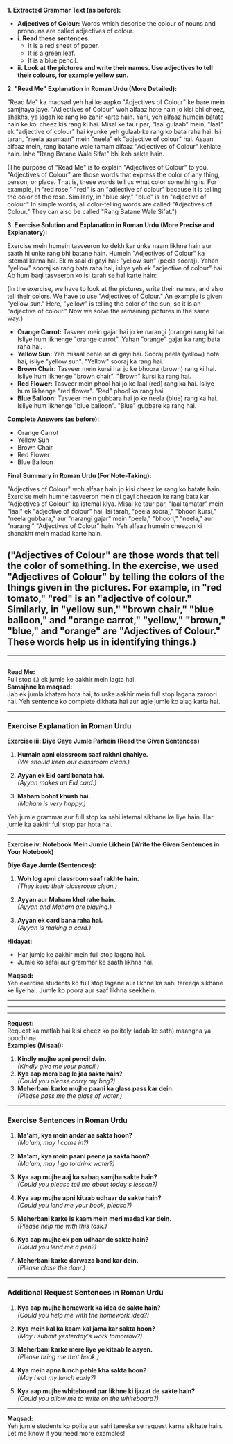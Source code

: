 

**1. Extracted Grammar Text (as before):**

*   **Adjectives of Colour:** Words which describe the colour of nouns and pronouns are called adjectives of colour.
*   **i. Read these sentences.**
    *   It is a red sheet of paper.
    *   It is a green leaf.
    *   It is a blue pencil.
*   **ii. Look at the pictures and write their names. Use adjectives to tell their colours, for example yellow sun.**

**2. "Read Me" Explanation in Roman Urdu (More Detailed):**

"Read Me" ka maqsad yeh hai ke aapko "Adjectives of Colour" ke bare mein samjhaya jaye. "Adjectives of Colour" woh alfaaz hote hain jo kisi bhi cheez, shakhs, ya jagah ke rang ko zahir karte hain. Yani, yeh alfaaz humein batate hain ke koi cheez kis rang ki hai. Misal ke taur par, "laal gulaab" mein, "laal" ek "adjective of colour" hai kyunke yeh gulaab ke rang ko bata raha hai. Isi tarah, "neela aasmaan" mein "neela" ek "adjective of colour" hai. Asaan alfaaz mein, rang batane wale tamam alfaaz "Adjectives of Colour" kehlate hain. Inhe "Rang Batane Wale Sifat" bhi keh sakte hain.

(The purpose of "Read Me" is to explain "Adjectives of Colour" to you. "Adjectives of Colour" are those words that express the color of any thing, person, or place. That is, these words tell us what color something is. For example, in "red rose," "red" is an "adjective of colour" because it is telling the color of the rose. Similarly, in "blue sky," "blue" is an "adjective of colour." In simple words, all color-telling words are called "Adjectives of Colour." They can also be called "Rang Batane Wale Sifat.")

**3. Exercise Solution and Explanation in Roman Urdu (More Precise and Explanatory):**

Exercise mein humein tasveeron ko dekh kar unke naam likhne hain aur saath hi unke rang bhi batane hain. Humein "Adjectives of Colour" ka istemal karna hai. Ek misaal di gayi hai: "yellow sun" (peela sooraj). Yahan "yellow" sooraj ka rang bata raha hai, isliye yeh ek "adjective of colour" hai. Ab hum baqi tasveeron ko isi tarah se hal karte hain:

(In the exercise, we have to look at the pictures, write their names, and also tell their colors. We have to use "Adjectives of Colour." An example is given: "yellow sun." Here, "yellow" is telling the color of the sun, so it is an "adjective of colour." Now we solve the remaining pictures in the same way:)

*   **Orange Carrot:** Tasveer mein gajar hai jo ke narangi (orange) rang ki hai. Isliye hum likhenge "orange carrot". Yahan "orange" gajar ka rang bata raha hai.
*   **Yellow Sun:** Yeh misaal pehle se di gayi hai. Sooraj peela (yellow) hota hai, isliye "yellow sun". "Yellow" sooraj ka rang hai.
*   **Brown Chair:** Tasveer mein kursi hai jo ke bhoora (brown) rang ki hai. Isliye hum likhenge "brown chair". "Brown" kursi ka rang hai.
*   **Red Flower:** Tasveer mein phool hai jo ke laal (red) rang ka hai. Isliye hum likhenge "red flower". "Red" phool ka rang hai.
*   **Blue Balloon:** Tasveer mein gubbara hai jo ke neela (blue) rang ka hai. Isliye hum likhenge "blue balloon". "Blue" gubbare ka rang hai.

**Complete Answers (as before):**

*   Orange Carrot
*   Yellow Sun
*   Brown Chair
*   Red Flower
*   Blue Balloon

**Final Summary in Roman Urdu (For Note-Taking):**

"Adjectives of Colour" woh alfaaz hain jo kisi cheez ke rang ko batate hain. Exercise mein humne tasveeron mein di gayi cheezon ke rang bata kar "Adjectives of Colour" ka istemal kiya. Misal ke taur par, "laal tamatar" mein "laal" ek "adjective of colour" hai. Isi tarah, "peela sooraj," "bhoori kursi," "neela gubbara," aur "narangi gajar" mein "peela," "bhoori," "neela," aur "narangi" "Adjectives of Colour" hain. Yeh alfaaz humein cheezon ki shanakht mein madad karte hain.

("Adjectives of Colour" are those words that tell the color of something. In the exercise, we used "Adjectives of Colour" by telling the colors of the things given in the pictures. For example, in "red tomato," "red" is an "adjective of colour." Similarly, in "yellow sun," "brown chair," "blue balloon," and "orange carrot," "yellow," "brown," "blue," and "orange" are "Adjectives of Colour." These words help us in identifying things.)
---
---
---


**Read Me:**  
Full stop (.) ek jumle ke aakhir mein lagta hai.  
**Samajhne ka maqsad:**  
Jab ek jumla khatam hota hai, to uske aakhir mein full stop lagana zaroori hai. Yeh sentence ko complete dikhata hai aur agle jumle ko alag karta hai.

---

### **Exercise Explanation in Roman Urdu**

**Exercise iii: Diye Gaye Jumle Parhein (Read the Given Sentences)**  
1. **Humain apni classroom saaf rakhni chahiye.**  
   _(We should keep our classroom clean.)_

2. **Ayyan ek Eid card banata hai.**  
   _(Ayyan makes an Eid card.)_

3. **Maham bohot khush hai.**  
   _(Maham is very happy.)_

Yeh jumle grammar aur full stop ka sahi istemal sikhane ke liye hain. Har jumle ka aakhir full stop par hota hai.

---

**Exercise iv: Notebook Mein Jumle Likhein (Write the Given Sentences in Your Notebook)**  

**Diye Gaye Jumle (Sentences):**
1. **Woh log apni classroom saaf rakhte hain.**  
   _(They keep their classroom clean.)_

2. **Ayyan aur Maham khel rahe hain.**  
   _(Ayyan and Maham are playing.)_

3. **Ayyan ek card bana raha hai.**  
   _(Ayyan is making a card.)_

**Hidayat:**  
- Har jumle ke aakhir mein full stop lagana hai.  
- Jumle ko safai aur grammar ke saath likhna hai.  

**Maqsad:**  
Yeh exercise students ko full stop lagane aur likhne ka sahi tareeqa sikhane ke liye hai. Jumle ko poora aur saaf likhna seekhein. 

--- 
---
---


**Request:**  
Request ka matlab hai kisi cheez ko politely (adab ke sath) maangna ya poochhna.  
**Examples (Misaal):**
1. **Kindly mujhe apni pencil dein.**  
   _(Kindly give me your pencil.)_  
2. **Kya aap mera bag le jaa sakte hain?**  
   _(Could you please carry my bag?)_  
3. **Meherbani karke mujhe paani ka glass pass kar dein.**  
   _(Please pass me the glass of water.)_  

---

### **Exercise Sentences in Roman Urdu**

1. **Ma'am, kya mein andar aa sakta hoon?**  
   _(Ma'am, may I come in?)_

2. **Ma'am, kya mein paani peene ja sakta hoon?**  
   _(Ma'am, may I go to drink water?)_

3. **Kya aap mujhe aaj ka sabaq samjha sakte hain?**  
   _(Could you please tell me about today's lesson?)_

4. **Kya aap mujhe apni kitaab udhaar de sakte hain?**  
   _(Could you lend me your book, please?)_

5. **Meherbani karke is kaam mein meri madad kar dein.**  
   _(Please help me with this task.)_

6. **Kya aap mujhe ek pen udhaar de sakte hain?**  
   _(Could you lend me a pen?)_

7. **Meherbani karke darwaza band kar dein.**  
   _(Please close the door.)_

---

### **Additional Request Sentences in Roman Urdu**

1. **Kya aap mujhe homework ka idea de sakte hain?**  
   _(Could you help me with the homework idea?)_

2. **Kya mein kal ka kaam kal jama kar sakta hoon?**  
   _(May I submit yesterday's work tomorrow?)_

3. **Meherbani karke mere liye ye kitaab le aayen.**  
   _(Please bring me that book.)_

4. **Kya mein apna lunch pehle kha sakta hoon?**  
   _(May I eat my lunch early?)_

5. **Kya aap mujhe whiteboard par likhne ki ijazat de sakte hain?**  
   _(Could you allow me to write on the whiteboard?)_

---

**Maqsad:**  
Yeh jumle students ko polite aur sahi tareeke se request karna sikhate hain. Let me know if you need more examples!

